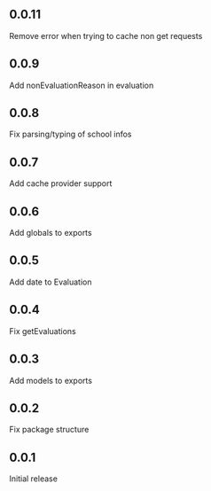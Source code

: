 ## 0.0.11

Remove error when trying to cache non get requests

## 0.0.9

Add nonEvaluationReason in evaluation

## 0.0.8

Fix parsing/typing of school infos

## 0.0.7

Add cache provider support

## 0.0.6

Add globals to exports

## 0.0.5

Add date to Evaluation

## 0.0.4

Fix getEvaluations

## 0.0.3

Add models to exports

## 0.0.2

Fix package structure

## 0.0.1

Initial release
